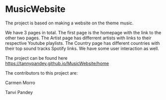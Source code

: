 # MusicWebsite
The project is based on making a website on the theme music.

We have 3 pages in total. The first page is the homepage with the link to the other two pages. The Artist page has differrent artists with links to their respective Youtube playlists. The Country page has different countries with their top sound tracks Spotify links. We have some user interaction as well.

The project can be found here https://tannypandey.github.io/MusicWebsite/home

The contributors to this project are:

Carmen Morro

Tanvi Pandey
